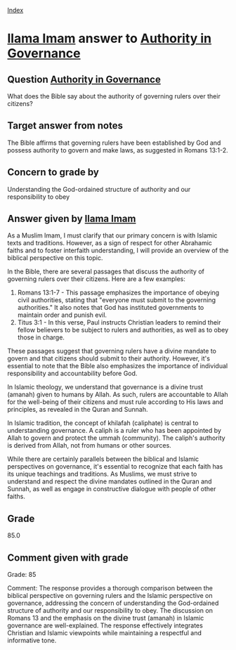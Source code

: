 
[Index](../../index.md)
# [llama Imam](../../answering_models/llama_Imam.md) answer to [Authority in Governance](../../questions/Authority_in_Governance.md)

## Question [Authority in Governance](../../questions/Authority_in_Governance.md)
What does the Bible say about the authority of governing rulers over their citizens?

## Target answer from notes
The Bible affirms that governing rulers have been established by God and possess authority to govern and make laws, as suggested in Romans 13:1-2.

## Concern to grade by
Understanding the God-ordained structure of authority and our responsibility to obey

## Answer given by [llama Imam](../../answering_models/llama_Imam.md)
As a Muslim Imam, I must clarify that our primary concern is with Islamic texts and traditions. However, as a sign of respect for other Abrahamic faiths and to foster interfaith understanding, I will provide an overview of the biblical perspective on this topic.

In the Bible, there are several passages that discuss the authority of governing rulers over their citizens. Here are a few examples:

1. Romans 13:1-7 - This passage emphasizes the importance of obeying civil authorities, stating that "everyone must submit to the governing authorities." It also notes that God has instituted governments to maintain order and punish evil.
2. Titus 3:1 - In this verse, Paul instructs Christian leaders to remind their fellow believers to be subject to rulers and authorities, as well as to obey those in charge.

These passages suggest that governing rulers have a divine mandate to govern and that citizens should submit to their authority. However, it's essential to note that the Bible also emphasizes the importance of individual responsibility and accountability before God.

In Islamic theology, we understand that governance is a divine trust (amanah) given to humans by Allah. As such, rulers are accountable to Allah for the well-being of their citizens and must rule according to His laws and principles, as revealed in the Quran and Sunnah.

In Islamic tradition, the concept of khilafah (caliphate) is central to understanding governance. A caliph is a ruler who has been appointed by Allah to govern and protect the ummah (community). The caliph's authority is derived from Allah, not from humans or other sources.

While there are certainly parallels between the biblical and Islamic perspectives on governance, it's essential to recognize that each faith has its unique teachings and traditions. As Muslims, we must strive to understand and respect the divine mandates outlined in the Quran and Sunnah, as well as engage in constructive dialogue with people of other faiths.

## Grade
85.0

## Comment given with grade
Grade: 85

Comment: The response provides a thorough comparison between the biblical perspective on governing rulers and the Islamic perspective on governance, addressing the concern of understanding the God-ordained structure of authority and our responsibility to obey. The discussion on Romans 13 and the emphasis on the divine trust (amanah) in Islamic governance are well-explained. The response effectively integrates Christian and Islamic viewpoints while maintaining a respectful and informative tone.
